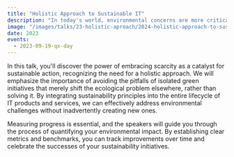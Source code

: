 ```yaml
---
title: "Holistic Approach to Sustainable IT"
description: "In today's world, environmental concerns are more critical than ever, and the IT industry must prioritize sustainable practices. Mark van der Walle and Emiel Kwakkel will shed light on the urgency of adopting sustainable practices in IT. Their presentation aims to highlight the need for change and lay the groundwork for a greener and more responsible future."
image: "/images/talks/23-holistic-aproach/2024-holistic-approach-to-sustainable-it.jpg"
date: 2023
events:
  - 2023-09-19-qx-day
---
```


In this talk, you'll discover the power of embracing scarcity as a catalyst for sustainable action, recognizing the need for a holistic approach. We will emphasize the importance of avoiding the pitfalls of isolated green initiatives that merely shift the ecological problem elsewhere, rather than solving it. By integrating sustainability principles into the entire lifecycle of IT products and services, we can effectively address environmental challenges without inadvertently creating new ones.

Measuring progress is essential, and the speakers will guide you through the process of quantifying your environmental impact. By establishing clear metrics and benchmarks, you can track improvements over time and celebrate the successes of your sustainability initiatives.
